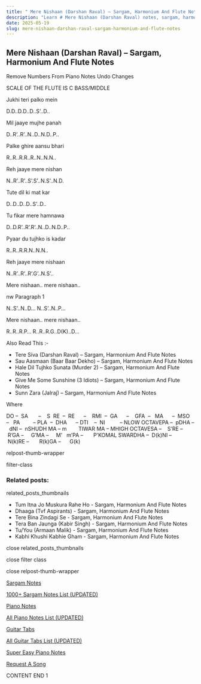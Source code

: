 ```yaml
---
title: " Mere Nishaan (Darshan Raval) – Sargam, Harmonium And Flute Notes"
description: "Learn # Mere Nishaan (Darshan Raval) notes, sargam, harmonium notations and flute notes. Easy step-by-step tutorial for beginners."
date: 2025-05-19
slug: mere-nishaan-darshan-raval-sargam-harmonium-and-flute-notes
---
```


## Mere Nishaan (Darshan Raval) – Sargam, Harmonium And Flute Notes

Remove Numbers From Piano Notes
Undo Changes

SCALE OF THE FLUTE IS C BASS/MIDDLE

Jukhi teri palko mein

D.D..D.D..D..S’..D..

Mil jaaye mujhe panah

D..R’..R’..N..D..N.D..P..

Palke ghire aansu bhari

R..R..R.R..R..N..N.N..

Reh jaaye mere nishan

N..R’..R’..S’.S’..N.S’..N.D.

Tute dil ki mat kar

D..D..D..D..S’..D..

Tu fikar mere hamnawa

D..D.R’..R’.R’..N..D..N.D..P..

Pyaar du tujhko is kadar

R..R..R.R.N..N.N..

Reh jaaye mere nishaan

N..R’..R’..R’.G’..N.S’..

Mere nishaan.. mere nishaan..

nw Paragraph 1

N..S’..N..D… N..S’..N..P…

Mere nishaan.. mere nishaan..

R..R..R.P… R..R..R.G..D(K)..D…

Also Read This :-

- Tere Siva (Darshan Raval) – Sargam, Harmonium And Flute Notes
- Sau Aasmaan (Baar Baar Dekho) – Sargam, Harmonium And Flute Notes
- Hale Dil Tujhko Sunata (Murder 2) – Sargam, Harmonium And Flute Notes
- Give Me Some Sunshine (3 Idiots) – Sargam, Harmonium And Flute Notes
- Sunn Zara (Jalraj) – Sargam, Harmonium And Flute Notes

Where

DO –  SA       –    S  RE  –  RE      –    RMI  –  GA      –    GFA  –   MA      –  MSO  –   PA         – PLA  –  DHA      – DTI    –  NI          – NLOW OCTAVEPA –  pDHA –  dNI –  nSHUDH MA – m        TIWAR MA – MHIGH OCTAVESA –    S’RE –     R’GA –     G’MA –     M’   m’PA –       P’KOMAL SWARDHA –  D(k)NI –       N(k)RE –       R(k)GA –      G(k)

relpost-thumb-wrapper

filter-class

### Related posts:

related_posts_thumbnails

- Tum Itna Jo Muskura Rahe Ho - Sargam, Harmonium And Flute Notes
- Dhaaga (Tvf Aspirants) - Sargam, Harmonium And Flute Notes
- Tere Bina Zindagi Se - Sargam, Harmonium And Flute Notes
- Tera Ban Jaunga (Kabir Singh) - Sargam, Harmonium And Flute Notes
- Tu/You (Armaan Malik) - Sargam, Harmonium And Flute Notes
- Kabhi Khushi Kabhie Gham - Sargam, Harmonium And Flute Notes

close related_posts_thumbnails

close filter class

close relpost-thumb-wrapper

[Sargam Notes](/sargam-notes.html)

[1000+ Sargam Notes List (UPDATED)](/all-songs-list-sargam-notes.html)

[Piano Notes](/piano-notes.html)

[All Piano Notes List (UPDATED)](/all-songs-list-piano-notes.html)

[Guitar Tabs](/guitar-tabs.html)

[All Guitar Tabs List (UPDATED)](/all-songs-list-guitar-tabs.html)

[Super Easy Piano Notes](https://studywall.in/)

[Request A Song](/request-a-song.html)

CONTENT END 1
